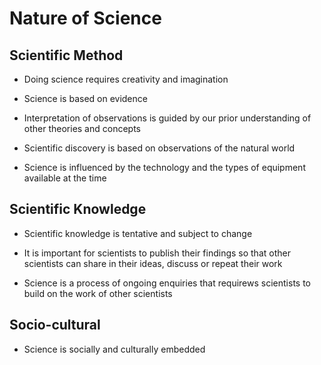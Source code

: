# Nature of Science

## Scientific Method

- Doing science requires creativity and imagination

- Science is based on evidence

- Interpretation of observations is guided by our prior understanding of other theories and concepts

- Scientific discovery is based on observations of the natural world

- Science is influenced by the technology and the types of equipment available at the time

## Scientific Knowledge

- Scientific knowledge is tentative and subject to change

- It is important for scientists to publish their findings so that other scientists can share in their ideas, discuss or repeat their work

- Science is a process of ongoing enquiries that requirews scientists to build on the work of other scientists

## Socio-cultural

- Science is socially and culturally embedded
